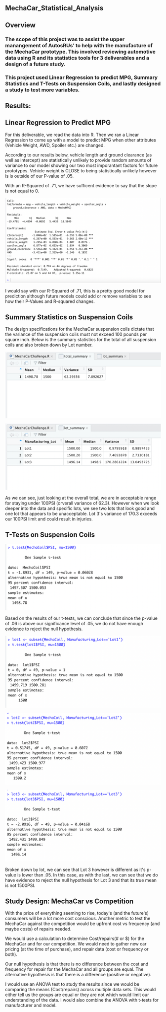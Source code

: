 ## MechaCar_Statistical_Analysis

## Overview
### The scope of this project was to assist the upper manangement of AutosRUs' to help with the manufacture of the MechaCar prototype. This involved reviewing automotive data using R and its statistics tools for 3 deliverables and a design of a future study.

### This project used Linear Regression to predict MPG, Summary Statistics and T-Tests on Suspension Coils, and lastly designed a study to test more variables.

## Results:


## Linear Regression to Predict MPG

For this deliverable, we read the data into R. Then we ran a Linear Regression to come up with a model to predict MPG when other attributes (Vehicle Weight, AWD, Spoiler etc.) are changed.

According to our results below, vehicle length and ground clearance (as well as intercept) are statistically unlikely to provide random amounts of variance to our model showing our two most imporantant factors for future prototypes. Vehicle weight is CLOSE to being statistically unlikely however is is outside of our P-value of .05.

With an R-Squared of .71, we have sufficent evidence to say that the slope is not equal to 0. 

![launch](Resources/D1_MPG.png)

I would say with our R-Squared of .71, this is a pretty good model for prediction although future models could add or remove variables to see how their P-Values and R-squared changes. 

## Summary Statistics on Suspension Coils

The design specifications for the MechaCar suspension coils dictate that the variance of the suspension coils must not exceed 100 pounds per square inch. Below is the summary statistics for the total of all suspension coils and also broken down by Lot number.

![launch](Resources/D2_Coils_Total.png)


![launch](Resources/D2_Coils.png)

As we can see, just looking at the overall total, we are in acceptable range for staying under 100PSI (orverall variance of 62.3). However when we look deeper into the data and specific lots, we see two lots that look good and one lot that appears to be unacceptable. Lot 3's variance of 170.3 exceeds our 100PSI limit and could result in injuries.



## T-Tests on Suspension Coils

![launch](Resources/D3_PSI.png)

Based on the results of our t-tests, we can conclude that since the p-value of .06 is above our significance level of .05, we do not have enough evidence to reject the null hypothesis.



![launch](Resources/D3_Lot1.png)

![launch](Resources/D3_Lot2.png)

![launch](Resources/D3_Lot3.png)

Broken down by lot, we can see that Lot 3 however is different as it's p-value is lower than .05. In this case, as with the last, we can see that we do have evidence to reject the null hypothesis for Lot 3 and that its true mean is not 1500PSI.

## Study Design: MechaCar vs Competition

With the price of everything seeming to rise, today's (and the future's) consumers will be a lot more cost conscious. Another metric to test the MechaCar against the competition would be upfront cost vs frequency (and maybe costs) of repairs needed.

We would use a calculation to determine Cost/repairs(# or $) for the MechaCar and for our competition. We would need to gather new car pricing (at the time of purchase), and repair data (cost or frequency or both).

Our null hypothesis is that there is no difference between the cost and frequency for repair for the MechaCar and all groups are equal. The alternative hypothesis is that there is a difference (positive or negative).

I would use an ANOVA test to study the results since we would be comparing the means (Cost/repairs) across multiple data sets. This would either tell us the groups are equal or they are not which would limit our understanding of the data. I would also combine the ANOVA with t-tests for manufacturer and model.


